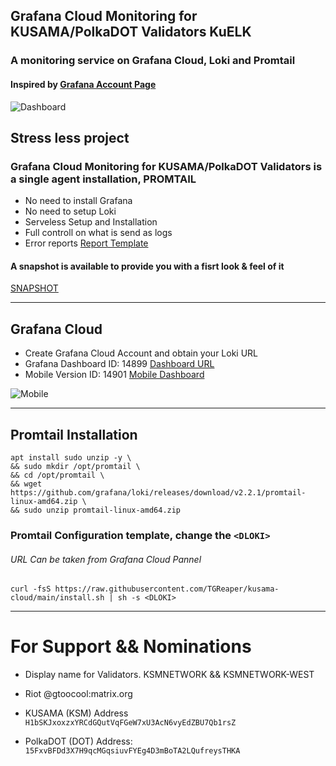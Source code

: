 ## Grafana Cloud Monitoring for KUSAMA/PolkaDOT Validators KuELK ##
### A monitoring service on Grafana Cloud, Loki and Promtail ###
#### Inspired by [Grafana Account Page](https://grafana.com/grafana/dashboards/14899) ####

![Dashboard](https://rmrk.mypinata.cloud/ipfs/bafybeigtp22b45hq4bbjkidxucqnq2e3ielk5bhqvojk4cbz3hjukzots4)

## Stress less project ###
### Grafana Cloud Monitoring for KUSAMA/PolkaDOT Validators is a single agent installation, PROMTAIL ###
* No need to install Grafana
* No need to setup Loki
* Serveless Setup and Installation
* Full controll on what is send as logs
* Error reports [Report Template](https://github.com/TGReaper/kusama-cloud/blob/22fa7557ef4e48737bc6b7522e192a031b040e05/error-report.pdf) 

#### A snapshot is available to provide you with a fisrt look & feel of it ####
[SNAPSHOT](https://ksmnetwork.grafana.net/dashboard/snapshot/CY4DF3m7hQJmdRTt1X9K6TzJ5Z3woErt)

---
## Grafana Cloud ##
* Create Grafana Cloud Account and obtain your Loki URL 
* Grafana Dashboard ID: 14899 [Dashboard URL](https://grafana.com/grafana/dashboards/14899) 
* Mobile Version ID: 14901 [Mobile Dashboard](https://grafana.com/grafana/dashboards/14901)

![Mobile](https://grafana.com/api/dashboards/14901/images/10920/image)

---
## Promtail Installation ##
```
apt install sudo unzip -y \
&& sudo mkdir /opt/promtail \
&& cd /opt/promtail \
&& wget https://github.com/grafana/loki/releases/download/v2.2.1/promtail-linux-amd64.zip \
&& sudo unzip promtail-linux-amd64.zip
```

### Promtail Configuration template, change the ```<DLOKI>``` ###
###### URL Can be taken from Grafana Cloud Pannel ######
```
curl -fsS https://raw.githubusercontent.com/TGReaper/kusama-cloud/main/install.sh | sh -s <DLOKI>
```

---
# For Support && Nominations #
* Display name for Validators. KSMNETWORK && KSMNETWORK-WEST 
* Riot @gtoocool:matrix.org

* KUSAMA (KSM) Address
```H1bSKJxoxzxYRCdGQutVqFGeW7xU3AcN6vyEdZBU7Qb1rsZ```

* PolkaDOT (DOT) Address:
```15FxvBFDd3X7H9qcMGqsiuvFYEg4D3mBoTA2LQufreysTHKA```
